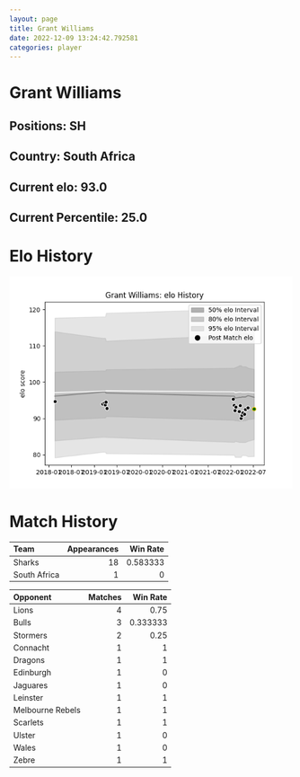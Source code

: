 ```yaml
---  
layout: page  
title: Grant Williams  
date: 2022-12-09 13:24:42.792581  
categories: player  
---
```

# Grant Williams

## Positions: SH

## Country: South Africa

## Current elo: 93.0

## Current Percentile: 25.0

# Elo History


![elo history](history_GrantWilliams.png)
# Match History


| Team         |   Appearances |   Win Rate |
|:-------------|--------------:|-----------:|
| Sharks       |            18 |   0.583333 |
| South Africa |             1 |   0        |

| Opponent         |   Matches |   Win Rate |
|:-----------------|----------:|-----------:|
| Lions            |         4 |   0.75     |
| Bulls            |         3 |   0.333333 |
| Stormers         |         2 |   0.25     |
| Connacht         |         1 |   1        |
| Dragons          |         1 |   1        |
| Edinburgh        |         1 |   0        |
| Jaguares         |         1 |   0        |
| Leinster         |         1 |   1        |
| Melbourne Rebels |         1 |   1        |
| Scarlets         |         1 |   1        |
| Ulster           |         1 |   0        |
| Wales            |         1 |   0        |
| Zebre            |         1 |   1        |